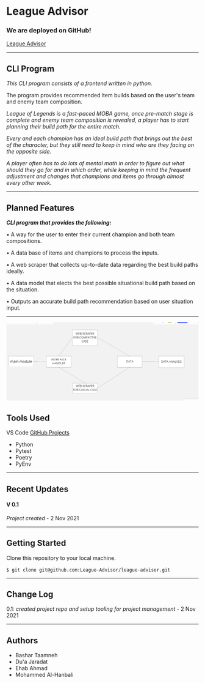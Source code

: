 # League Advisor

### We are deployed on **GitHub**!

[League Advisor](https://github.com/League-Advisor/league-advisor)

---

## CLI Program

_This CLI program consists of a frontend written in python._

The program provides recommended item builds based on the user's team and enemy team composition.

_League of Legends is a fast-paced MOBA game, once pre-match stage is complete and enemy team composition is revealed, a player has to start planning their build path for the entire match._

_Every and each champion has an ideal build path that brings out the best of the character, but they still need to keep in mind who are they facing on the opposite side._

_A player often has to do lots of mental math in order to figure out what should they go for and in which order, while keeping in mind the frequent adjustment and changes that champions and items go through almost every other week._

---

## Planned Features

**_CLI program that provides the following:_**

• A way for the user to enter their current champion and both team compositions.

• A data base of items and champions to process the inputs.

• A web scraper that collects up-to-date data regarding the best build paths ideally.

• A data model that elects the best possible situational build path based on the situation.

• Outputs an accurate build path recommendation based on user situation input.

---

<img src="assets/PROJECT MODULE.PNG">

## Tools Used

VS Code
[GitHub Projects](https://github.com/orgs/League-Advisor/projects/1)

- Python
- Pytest
- Poetry
- PyEnv

---

## Recent Updates

#### V 0.1

_Project created_ - 2 Nov 2021

---

## Getting Started

Clone this repository to your local machine.

```
$ git clone git@github.com:League-Advisor/league-advisor.git
```

---

## Change Log

0.1: _created project repo and setup tooling for project management_ - 2 Nov 2021

---

## Authors

- Bashar Taamneh
- Du'a Jaradat
- Ehab Ahmad
- Mohammed Al-Hanbali
